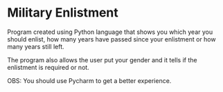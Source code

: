 # Military Enlistment
 Program created using Python language that shows you which year you should enlist, how many years have passed since your enlistment or how many years still left.

 The program also allows the user put your gender and it tells if the enlistment is required or not.

OBS: You should use Pycharm to get a better experience.
